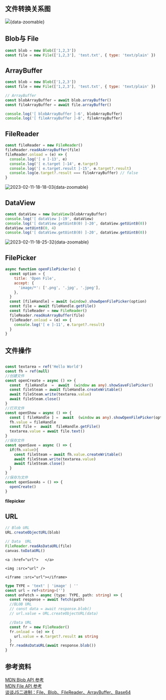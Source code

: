 ## 文件转换关系图

![](https://zerdocs.oss-cn-shanghai.aliyuncs.com/problem/202407022106364.svg){data-zoomable}

## Blob与 File

```js
const blob = new Blob(['1,2,3'])
const file = new File(['1,2,3'], 'test.txt', { type: 'text/plain' })
```

## ArrayBuffer

```js
const blob = new Blob(['1,2,3'])
const file = new File(['1,2,3'], 'test.txt', { type: 'text/plain' })

// ArrayBuffer
const blobArrayBuffer = await blob.arrayBuffer()
const fileArrayBuffer = await file.arrayBuffer()

console.log('[ blobArrayBuffer ]-6', blobArrayBuffer)
console.log('[ fileArrayBuffer ]-8', fileArrayBuffer)
```

<DemoWrap pkg="FrontEnd/JavaScript/demo"   path='demo1.vue' >
    <Demo1/>
</DemoWrap>

## FileReader

```js
const fileReader = new FileReader()
fileReader.readAsArrayBuffer(file)
fileReader.onload = (e) => {
  console.log('[ e ]-13', e)
  console.log('[ e.target ]-14', e.target)
  console.log('[ e.target.result ]-15', e.target?.result)
  console.log(e.target?.result === fileArrayBuffer) // false
}
```

![2023-02-11-18-18-03](https://zerdocs.oss-cn-shanghai.aliyuncs.com/febasis/2023-02-11-18-18-03.png){data-zoomable}

## DataView

```js
const dataView = new DataView(blobArrayBuffer)
console.log('[ dataView ]-19', dataView)
console.log('[ dataView.getUint8(0) ]-20', dataView.getUint8(0))
dataView.setUint8(0, 4)
console.log('[ dataView.getUint8(0) ]-20', dataView.getUint8(0))
```

![2023-02-11-18-25-32](https://zerdocs.oss-cn-shanghai.aliyuncs.com/febasis/2023-02-11-18-25-32.png){data-zoomable}

## FilePicker

```js
async function openFilePicker(e) {
  const option = {
    title: 'Open File',
    accept: {
      'image/*': ['.png', '.jpg', '.jpeg'],
    },
  }
  const [fileHandle] = await (window).showOpenFilePicker(option)
  const file = await fileHandle.getFile()
  const fileReader = new FileReader()
  fileReader.readAsArrayBuffer(file)
  fileReader.onload = (e) => {
    console.log('[ e ]-11', e.target?.result)
  }
}
```

<script setup>
import Demo1 from './demo/demo1.vue';
import FilePicker from './demo/FilePicker.vue';
import DemoUrl from './demo/DemoUrl.vue';
</script>

## 文件操作

```ts

const textarea = ref('Hello World')
const fh = ref(null)
//创建文件
const openCreate = async () => {
  const  fileHandle  =  await  (window as any).showSaveFilePicker()
  const fileSteam = await fileHandle.createWritable()
  await fileSteam.write(textarea.value)
  await fileSteam.close()
}
//打开文件
const openShow = async () => {
  const [ fileHandle ] =  await  (window as any).showOpenFilePicker(option)
  fh.value = fileHandle
  const file =  await  fileHandle.getFile()
  textarea.value = await file.text()
}
//保存文件
const openSave = async () => {
  if(fh.value){
    const fileSteam = await fh.value.createWritable()
    await fileSteam.write(textarea.value)
    await fileSteam.close()
  }
}
//保存为文件
const openSaveAs = () => {
  openCreate()
}
```

**filepicker**
<DemoWrap pkg="FrontEnd/JavaScript/demo"   path='FilePicker.vue'>
<FilePicker/>
</DemoWrap>

## URL

```js
// Blob URL
URL.createObjectURL(blob)

// Data  URL
FileReader.readAsDataURL(file)
canvas.toDataURL()
```

```vue
<a :href="url">   </a>

<img :src="url" />

<iframe :src="url"></iframe>
```

```ts
type TYPE = 'text' | 'image' | ''
const url = ref<string>('')
const onFetch = async (type: TYPE, path: string) => {
  const response = await fetch(path)
  //BLOB URL
  // const data = await response.blob()
  // url.value = URL.createObjectURL(data)

  //Data URL
  const fr = new FileReader()
  fr.onload = (e) => {
    url.value = e.target?.result as string
  }
  fr.readAsDataURL(await response.blob())
}

```

<DemoWrap pkg="FrontEnd/JavaScript/demo"   path='DemoUrl.vue'>
    <DemoUrl/>
</DemoWrap>

## 参考资料

[MDN Blob API 参考](https://developer.mozilla.org/zh-CN/docs/Web/API/Blob)<br>
[MDN File API 参考](https://developer.mozilla.org/zh-CN/docs/Web/API/File)<br>
[谈谈JS二进制：File、Blob、FileReader、ArrayBuffer、Base64](https://zhuanlan.zhihu.com/p/568915443)
